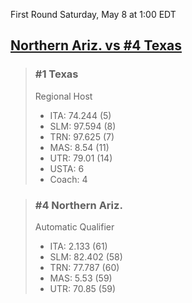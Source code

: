 First Round
Saturday, May 8 at 1:00 EDT
## [Northern Ariz. vs #4 Texas](https://www.ncaa.com/game/5833385) 

> ### #1 Texas  
> Regional Host  
> - ITA: 74.244 (5)  
> - SLM: 97.594 (8)  
> - TRN: 97.625 (7)  
> - MAS: 8.54 (11)  
> - UTR: 79.01 (14)  
> - USTA: 6  
> - Coach: 4  

> ### #4 Northern Ariz.  
> Automatic Qualifier  
> - ITA: 2.133 (61)  
> - SLM: 82.402 (58)  
> - TRN: 77.787 (60)  
> - MAS: 5.53 (59)  
> - UTR: 70.85 (59)  